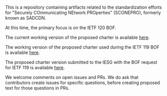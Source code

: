 This is a repository containing artifacts related to the standardization efforts for "Securely COmmunicating NEtwork PROperties" (SCONEPRO), formerly known as SADCDN.

At this time, the primary focus is on the IETF 120 BOF.

The current working version of the proposed charter is available [here](https://github.com/mjoras/SCONE-PROTOCL/blob/main/documents/charter.md).

The working version of the proposed charter used during the IETF 119 BOF is available [here](https://github.com/mjoras/SCONE-PROTOCL/blob/main/documents/charter-as-of-119-BOF.md).

The proposed charter version submitted to the IESG with the BOF request for IETF 119 is available [here](https://github.com/mjoras/SCONE-PROTOCL/blob/main/documents/charter-submitted-with-119-BOF-request.md).

We welcome comments on open issues and PRs. We do ask that contributors create issues for specific questions, before creating proposed text for those questions in PRs. 
